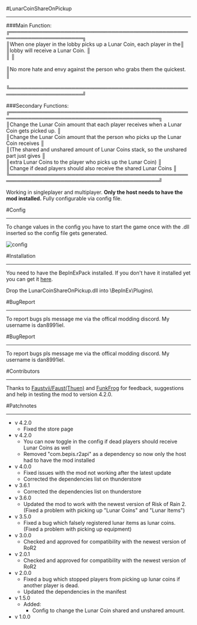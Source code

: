 #LunarCoinShareOnPickup
- - - -

###Main Function:  
╔══════════════════════════════════════════════════════════════════════╗<br>
║When one player in the lobby picks up a Lunar Coin, each player in the║<br>
║lobby will receive a Lunar Coin.                                      ║<br>
║                                                                      ║<br>                                 
║No more hate and envy against the person who grabs them the quickest. ║<br>                                                              
╚══════════════════════════════════════════════════════════════════════╝<br>
	
###Secondary Functions:  
╔═══════════════════════════════════════════════════════════════════════════════════════════╗<br>
║Change the Lunar Coin amount that each player receives when a Lunar Coin gets picked up.	║<br>
║Change the Lunar Coin amount that the person who picks up the Lunar Coin receives	     	║<br>
║(The shared and unshared amount of Lunar Coins stack, so the unshared part just gives   	║<br>
║extra Lunar Coins to the player who picks up the Lunar Coin)								║<br>
║Change if dead players should also receive the shared Lunar Coins             				║<br>
╚═══════════════════════════════════════════════════════════════════════════════════════════╝<br>
	
	
Working in singleplayer and multiplayer.
**Only the host needs to have the mod installed.**
Fully configurable via config file.
	
	
#Config
- - - -
	
To change values in the config you have to start the game once with
the .dll inserted so the config file gets generated.
	
![config](https://s7.gifyu.com/images/4.2.0-config.png) 


#Installation
- - - -
	
You need to have the BepInExPack installed. If you don't have it installed yet you can get it [here](https://thunderstore.io/package/bbepis/BepInExPack/).
   
Drop the LunarCoinShareOnPickup.dll into \BepInEx\Plugins\
   
   
#BugReport
- - - -
	
To report bugs pls message me via the offical modding discord.
My username is dan8991iel.
   
   
#BugReport
- - - -
	
To report bugs pls message me via the offical modding discord.
My username is dan8991iel.
   
   
#Contributors
- - - -

Thanks to [Faustvii/Faust(Thuen)](https://thunderstore.io/package/?q=Faustvii&ordering=last-updated) and [FunkFrog](https://thunderstore.io/package/FunkFrog-and-Sipondo/) for feedback, suggestions and help in testing the mod to version 4.2.0.	


#Patchnotes
- - - -
* v 4.2.0
	* Fixed the store page
* v 4.2.0
	* You can now toggle in the config if dead players should receive Lunar Coins as well
	* Removed "com.bepis.r2api" as a dependency so now only the host had to have the mod installed
* v 4.0.0
	* Fixed issues with the mod not working after the latest update
	* Corrected the dependencies list on thunderstore
* v 3.6.1
	* Corrected the dependencies list on thunderstore
* v 3.6.0
	* Updated the mod to work with the newest version of Risk of Rain 2. (Fixed a problem with picking up "Lunar Coins" and "Lunar Items")
* v 3.5.0
	* Fixed a bug which falsely registered lunar items as lunar coins. (Fixed a problem with picking up equipment)
* v 3.0.0
	* Checked and approved for compatibility with the newest version of RoR2		
* v 2.0.1
	* Checked and approved for compatibility with the newest version of RoR2
* v 2.0.0
	* Fixed a bug which stopped players from picking up lunar coins if another player is dead.
	* Updated the dependencies in the manifest
* v 1.5.0	
	* Added:
		* Config to change the Lunar Coin shared and unshared amount.
* v 1.0.0
